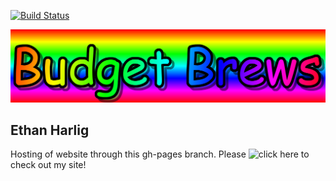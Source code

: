 [![Build Status](https://travis-ci.org/cpe305Spring17/spring2017-project-ethanharlig.svg?branch=master)](https://travis-ci.org/cpe305Spring17/spring2017-project-ethanharlig)

![Budget Brews](res/img/logo.png)

## Ethan Harlig 

Hosting of website through this gh-pages branch. Please ![click here](https://cpe305spring17.github.io/spring2017-project-ethanharlig/) to check out my site!
